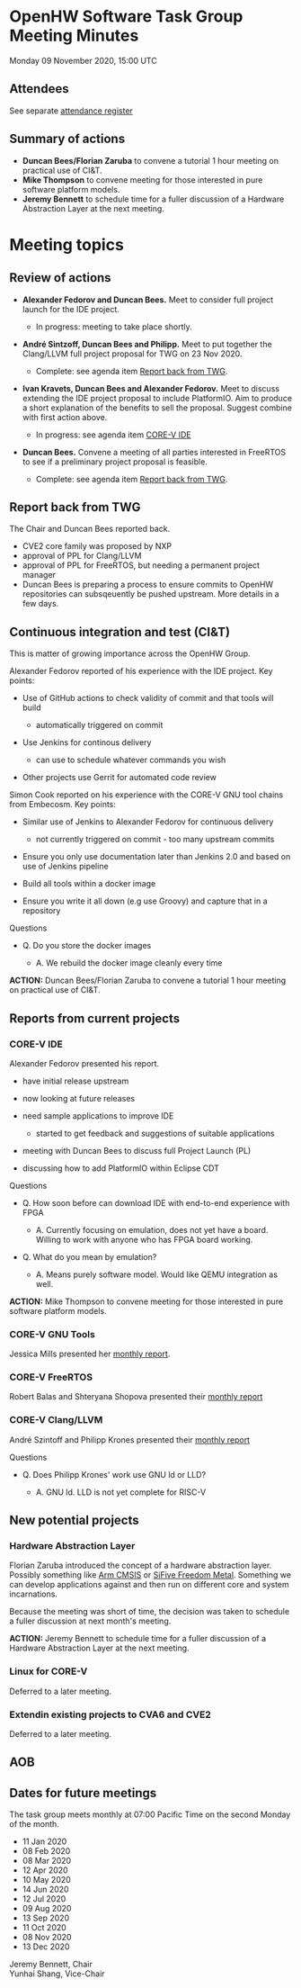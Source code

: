 # OpenHW Software Task Group Meeting Minutes

Monday 09 November 2020, 15:00 UTC

## Attendees

See separate [attendance register](https://github.com/openhwgroup/core-v-docs/blob/master/program/TGSoftware_Attendance_2020.md)

## Summary of actions

- **Duncan Bees/Florian Zaruba** to convene a tutorial 1 hour meeting on practical use of CI&T.
- **Mike Thompson** to convene meeting for those interested in pure software platform models.
- **Jeremy Bennett** to schedule time for a fuller discussion of a Hardware Abstraction Layer at the next meeting.

# Meeting topics

## Review of actions

- **Alexander Fedorov and Duncan Bees.** Meet to consider full project launch for the IDE project.

  - In progress: meeting to take place shortly.

- **André Sintzoff, Duncan Bees and Philipp.** Meet to put together the Clang/LLVM full project proposal for TWG on 23 Nov 2020.

  - Complete: see agenda item [Report back from TWG](#report-back-from-twg).

- **Ivan Kravets, Duncan Bees and Alexander Fedorov.** Meet to discuss extending the IDE project proposal to include PlatformIO. Aim to produce a short explanation of the benefits to sell the proposal. Suggest combine with first action above.

  - In progress: see agenda item [CORE-V IDE](#core-v-ide)

- **Duncan Bees.** Convene a meeting of all parties interested in FreeRTOS to see if a preliminary project proposal is feasible.

  - Complete: see agenda item [Report back from TWG](#report-back-from-twg).

## Report back from TWG

The Chair and Duncan Bees reported back.

- CVE2 core family was proposed by NXP
- approval of PPL for Clang/LLVM
- approval of PPL for FreeRTOS, but needing a permanent project manager
- Duncan Bees is preparing a process to ensure commits to OpenHW repositories can subsqeuently be pushed upstream.  More details in a few days.

## Continuous integration and test (CI&T)

This is matter of growing importance across the OpenHW Group.

Alexander Fedorov reported of his experience with the IDE project.  Key points:

- Use of GitHub actions to check validity of commit and that tools will build

  - automatically triggered on commit

- Use Jenkins for continous delivery

  - can use to schedule whatever commands you wish

- Other projects use Gerrit for automated code review

Simon Cook reported on his experience with the CORE-V GNU tool chains from Embecosm.  Key points:

- Similar use of Jenkins to Alexander Fedorov for continuous delivery

  - not currently triggered on commit - too many upstream commits

- Ensure you only use documentation later than Jenkins 2.0 and based on use of Jenkins pipeline

- Build all tools within a docker image

- Ensure you write it all down (e.g use Groovy) and capture that in a repository

Questions

- Q. Do you store the docker images

  - A. We rebuild the docker image cleanly every time

**ACTION:** Duncan Bees/Florian Zaruba to convene a tutorial 1 hour meeting on practical use of CI&T.

## Reports from current projects

### CORE-V IDE

Alexander Fedorov presented his report.

- have initial release upstream
- now looking at future releases
- need sample applications to improve IDE

  - started to get feedback and suggestions of suitable applications

- meeting with Duncan Bees to discuss full Project Launch (PL)

- discussing how to add PlatformIO within Eclipse CDT

Questions

- Q. How soon before can download IDE with end-to-end experience with FPGA

  - A. Currently focusing on emulation, does not yet have a board.  Willing to work with anyone who has FPGA board working.

- Q. What do you mean by emulation?

  - A. Means purely software model.  Would like QEMU integration as well.

**ACTION:** Mike Thompson to convene meeting for those interested in pure software platform models.

### CORE-V GNU Tools

Jessica Mills presented her [monthly report](https://github.com/openhwgroup/core-v-sw/blob/master/projects/gnu-tools/monthly-report-2020-12-14.md).

### CORE-V FreeRTOS

Robert Balas and Shteryana Shopova presented their [monthly report](https://github.com/openhwgroup/core-v-sw/blob/master/projects/freertos/monthly-report-14-dec-20.md)

### CORE-V Clang/LLVM

André Szintoff and Philipp Krones presented their [monthly report](https://github.com/openhwgroup/core-v-sw/blob/master/projects/clang-llvm/monthly-report-2020-12-14.md)

Questions

- Q. Does Philipp Krones' work use GNU ld or LLD?

  - A. GNU ld. LLD is not yet complete for RISC-V

## New potential projects

### Hardware Abstraction Layer

Florian Zaruba introduced the concept of a hardware abstraction layer.  Possibly something like [Arm CMSIS](https://developer.arm.com/tools-and-software/embedded/cmsis) or [SiFive Freedom Metal](https://github.com/sifive/freedom-metal).  Something we can develop applications against and then run on different core and system incarnations.

Because the meeting was short of time, the decision was taken to schedule a fuller discussion at next month's meeting.

**ACTION:** Jeremy Bennett to schedule time for a fuller discussion of a Hardware Abstraction Layer at the next meeting.

### Linux for CORE-V

Deferred to a later meeting.

### Extendin existing projects to CVA6 and CVE2

Deferred to a later meeting.

## AOB

## Dates for future meetings

The task group meets monthly at 07:00 Pacific Time on the second Monday of the month.

- 11 Jan 2020
- 08 Feb 2020
- 08 Mar 2020
- 12 Apr 2020
- 10 May 2020
- 14 Jun 2020
- 12 Jul 2020
- 09 Aug 2020
- 13 Sep 2020
- 11 Oct 2020
- 08 Nov 2020
- 13 Dec 2020

Jeremy Bennett, Chair\
Yunhai Shang, Vice-Chair
